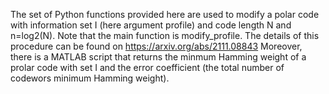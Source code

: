 The set of Python functions provided here are used to modify a polar code with information set I (here argument profile) and code length N and n=log2(N). 
Note that the main function is modify_profile.
The details of this procedure can be found on https://arxiv.org/abs/2111.08843
Moreover, there is a MATLAB script that returns the minmum Hamming weight of a prolar code with set I and the error coefficient (the total number of codewors minimum Hamming weight).
